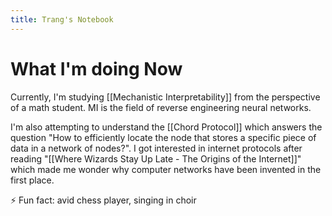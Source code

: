 ```yaml
---
title: Trang's Notebook
---
```


# What I'm doing Now

Currently, I'm studying [[Mechanistic Interpretability]] from the perspective of a math student. MI is the field of reverse engineering neural networks.

I'm also attempting to understand the [[Chord Protocol]] which answers the question "How to efficiently locate the node that stores a specific piece of data in a network of nodes?". I got interested in internet protocols after reading "[[Where Wizards Stay Up Late - The Origins of the Internet]]" which made me wonder why computer networks have been invented in the first place.

⚡ Fun fact: avid chess player, singing in choir

